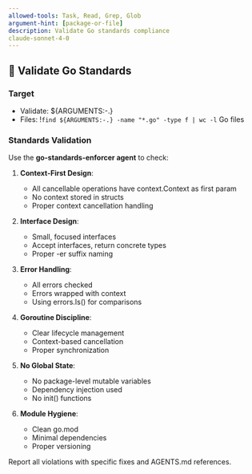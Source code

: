 ```yaml
---
allowed-tools: Task, Read, Grep, Glob
argument-hint: [package-or-file]
description: Validate Go standards compliance
claude-sonnet-4-0
---
```


## 📏 Validate Go Standards

### Target
- Validate: ${ARGUMENTS:-.}
- Files: !`find ${ARGUMENTS:-.} -name "*.go" -type f | wc -l` Go files

### Standards Validation

Use the **go-standards-enforcer agent** to check:

1. **Context-First Design**:
   - All cancellable operations have context.Context as first param
   - No context stored in structs
   - Proper context cancellation handling

2. **Interface Design**:
   - Small, focused interfaces
   - Accept interfaces, return concrete types
   - Proper -er suffix naming

3. **Error Handling**:
   - All errors checked
   - Errors wrapped with context
   - Using errors.Is() for comparisons

4. **Goroutine Discipline**:
   - Clear lifecycle management
   - Context-based cancellation
   - Proper synchronization

5. **No Global State**:
   - No package-level mutable variables
   - Dependency injection used
   - No init() functions

6. **Module Hygiene**:
   - Clean go.mod
   - Minimal dependencies
   - Proper versioning

Report all violations with specific fixes and AGENTS.md references.
